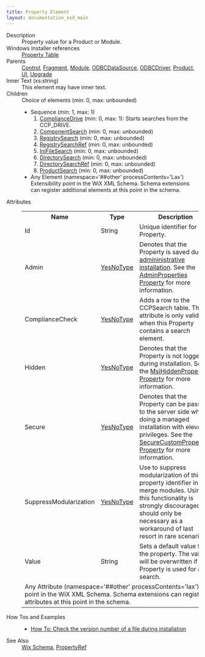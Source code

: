 ```yaml
---
title: Property Element
layout: documentation_xsd_main
---
```

<dl>
  <dt>Description</dt>
  <dd>Property value for a Product or Module.</dd>
  <dt>Windows Installer references</dt>
  <dd>
    <a href="http://msdn.microsoft.com/library/aa370908.aspx" target="_blank">Property Table</a>
  </dd>
  <dt>Parents</dt>
  <dd>
    <a href="../control/">Control</a>, <a href="../fragment/">Fragment</a>, <a href="../module/">Module</a>, <a href="../odbcdatasource/">ODBCDataSource</a>, <a href="../odbcdriver/">ODBCDriver</a>, <a href="../product/">Product</a>, <a href="../ui/">UI</a>, <a href="../upgrade/">Upgrade</a></dd>
  <dt>Inner Text (xs:string)</dt>
  <dd>This element may have inner text.</dd>
  <dt>Children</dt>
  <dd>Choice of elements (min: 0, max: unbounded)<ul><li>Sequence (min: 1, max: 1)<ol><li><a href="../compliancedrive/">ComplianceDrive</a> (min: 0, max: 1): Starts searches from the CCP_DRIVE.</li><li><a href="../componentsearch/">ComponentSearch</a> (min: 0, max: unbounded)</li><li><a href="../registrysearch/">RegistrySearch</a> (min: 0, max: unbounded)</li><li><a href="../registrysearchref/">RegistrySearchRef</a> (min: 0, max: unbounded)</li><li><a href="../inifilesearch/">IniFileSearch</a> (min: 0, max: unbounded)</li><li><a href="../directorysearch/">DirectorySearch</a> (min: 0, max: unbounded)</li><li><a href="../directorysearchref/">DirectorySearchRef</a> (min: 0, max: unbounded)</li><li><a href="../productsearch/">ProductSearch</a> (min: 0, max: unbounded)</li></ol></li><li><span class="extension">Any Element (namespace='##other' processContents='Lax')                          Extensibility point in the WiX XML Schema.  Schema extensions can register additional                         elements at this point in the schema.                     </span></li></ul></dd>
  <dt>Attributes</dt>
  <dd>
    <table cellspacing="0" cellpadding="0" class="schema">
      <tr>
        <th width="15%">Name</th>
        <th width="15%">Type</th>
        <th width="65%">Description</th>
        <th width="15%">Required</th>
      </tr>
      <tr>
        <td>Id</td>
        <td>String</td>
        <td>Unique identifier for Property.</td>
        <td>Yes</td>
      </tr>
      <tr>
        <td>Admin</td>
        <td><a href="../simple_type_yesnotype/">YesNoType</a></td>
        <td>Denotes that the Property is saved during <a href="http://msdn.microsoft.com/library/aa367541.aspx" target="_blank">admininistrative installation</a>. See the <a href="http://msdn.microsoft.com/library/aa367542.aspx" target="_blank">AdminProperties Property</a> for more information.</td>
        <td>&nbsp;</td>
      </tr>
      <tr>
        <td>ComplianceCheck</td>
        <td><a href="../simple_type_yesnotype/">YesNoType</a></td>
        <td>Adds a row to the CCPSearch table.  This attribute is only valid when this Property contains a search element.</td>
        <td>&nbsp;</td>
      </tr>
      <tr>
        <td>Hidden</td>
        <td><a href="../simple_type_yesnotype/">YesNoType</a></td>
        <td>Denotes that the Property is not logged during installation. See the <a href="http://msdn.microsoft.com/library/aa370308.aspx" target="_blank">MsiHiddenProperties Property</a> for more information.</td>
        <td>&nbsp;</td>
      </tr>
      <tr>
        <td>Secure</td>
        <td><a href="../simple_type_yesnotype/">YesNoType</a></td>
        <td>Denotes that the Property can be passed to the server side when doing a managed installation with elevated privileges. See the <a href="http://msdn.microsoft.com/library/aa371571.aspx" target="_blank">SecureCustomProperties Property</a> for more information.</td>
        <td>&nbsp;</td>
      </tr>
      <tr>
        <td>SuppressModularization</td>
        <td><a href="../simple_type_yesnotype/">YesNoType</a></td>
        <td>                         Use to suppress modularization of this property identifier in merge modules.                         Using this functionality is strongly discouraged; it should only be                         necessary as a workaround of last resort in rare scenarios.                     </td>
        <td>&nbsp;</td>
      </tr>
      <tr>
        <td>Value</td>
        <td>String</td>
        <td>Sets a default value for the property.  The value will be overwritten if the Property is used for a search.</td>
        <td>&nbsp;</td>
      </tr>
      <tr>
        <td colspan="4">
          <span class="extension">Any Attribute (namespace='##other' processContents='lax')                      Extensibility point in the WiX XML Schema.  Schema extensions can register additional                     attributes at this point in the schema.                 </span>
        </td>
      </tr>
    </table>
  </dd>
  <dt>How Tos and Examples</dt>
  <dd>
    <ul>
      <li>
        <a href="../../../howtos/files_and_registry/check_the_version_number">How To: Check the version number of a file during installation</a>
      </li>
    </ul>
  </dd>
  <dt>See Also</dt>
  <dd>
    <a href="../wix">Wix Schema</a>, <a href="../propertyref/">PropertyRef</a></dd>
</dl>
